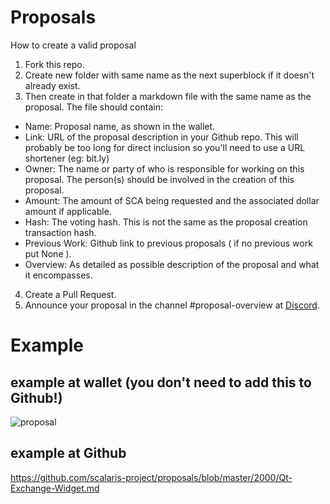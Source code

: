 # Proposals
How to create a valid proposal

1. Fork this repo.
2. Create new folder with same name as the next superblock if it doesn't already exist. 
3. Then create in that folder a markdown file with the same name as the proposal. The file should contain:

* Name: Proposal name, as shown in the wallet.
* Link: URL of the proposal description in your Github repo. This will probably be too long for direct inclusion so you'll need to use a URL shortener (eg: bit.ly) 
* Owner: The name or party of who is responsible for working on this proposal. The person(s) should be involved in the creation of this proposal.
* Amount: The amount of SCA being requested and the associated dollar amount if applicable.
* Hash: The voting hash. This is not the same as the proposal creation transaction hash. 
* Previous Work:  Github link to previous proposals ( if no previous work put None ).
* Overview: As detailed as possible description of the proposal and what it encompasses.


4. Create a Pull Request.
5. Announce your proposal in the channel #proposal-overview at [Discord](https://discord.gg/ZeUMV2kcaQ).

# Example

## example at wallet (you don't need to add this to Github!)

![proposal](https://user-images.githubusercontent.com/32709596/110054174-4ce14c80-7d63-11eb-9872-ac265415cf28.png)

## example at Github

https://github.com/scalaris-project/proposals/blob/master/2000/Qt-Exchange-Widget.md
